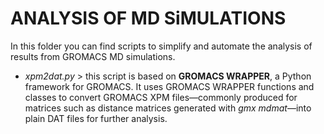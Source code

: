 # ANALYSIS OF MD SiMULATIONS

In this folder you can find scripts to simplify and automate the analysis of results from GROMACS MD simulations.

- *xpm2dat.py* > this script is based on **GROMACS WRAPPER**, a Python framework for GROMACS. It uses GROMACS WRAPPER functions and classes to convert GROMACS XPM files—commonly produced for matrices such as distance matrices generated with *gmx mdmat*—into plain DAT files for further analysis.
